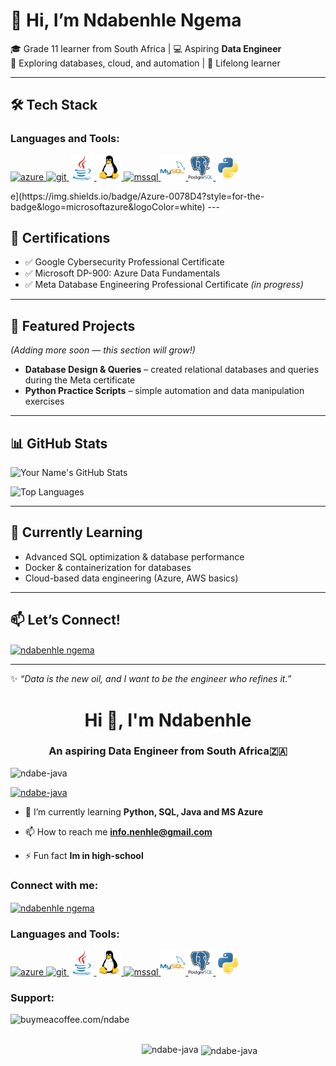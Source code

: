 # 👋 Hi, I’m Ndabenhle Ngema

🎓 Grade 11 learner from South Africa | 💻 Aspiring **Data Engineer**  
🚀 Exploring databases, cloud, and automation | 🌱 Lifelong learner  

---

## 🛠️ Tech Stack 
<h3 align="left">Languages and Tools:</h3>
<p align="left"> <a href="https://azure.microsoft.com/en-in/" target="_blank" rel="noreferrer"> <img src="https://www.vectorlogo.zone/logos/microsoft_azure/microsoft_azure-icon.svg" alt="azure" width="40" height="40"/> </a> <a href="https://git-scm.com/" target="_blank" rel="noreferrer"> <img src="https://www.vectorlogo.zone/logos/git-scm/git-scm-icon.svg" alt="git" width="40" height="40"/> </a> <a href="https://www.java.com" target="_blank" rel="noreferrer"> <img src="https://raw.githubusercontent.com/devicons/devicon/master/icons/java/java-original.svg" alt="java" width="40" height="40"/> </a> <a href="https://www.linux.org/" target="_blank" rel="noreferrer"> <img src="https://raw.githubusercontent.com/devicons/devicon/master/icons/linux/linux-original.svg" alt="linux" width="40" height="40"/> </a> <a href="https://www.microsoft.com/en-us/sql-server" target="_blank" rel="noreferrer"> <img src="https://www.svgrepo.com/show/303229/microsoft-sql-server-logo.svg" alt="mssql" width="40" height="40"/> </a> <a href="https://www.mysql.com/" target="_blank" rel="noreferrer"> <img src="https://raw.githubusercontent.com/devicons/devicon/master/icons/mysql/mysql-original-wordmark.svg" alt="mysql" width="40" height="40"/> </a> <a href="https://www.postgresql.org" target="_blank" rel="noreferrer"> <img src="https://raw.githubusercontent.com/devicons/devicon/master/icons/postgresql/postgresql-original-wordmark.svg" alt="postgresql" width="40" height="40"/> </a> <a href="https://www.python.org" target="_blank" rel="noreferrer"> <img src="https://raw.githubusercontent.com/devicons/devicon/master/icons/python/python-original.svg" alt="python" width="40" height="40"/> </a> </p>e](https://img.shields.io/badge/Azure-0078D4?style=for-the-badge&logo=microsoftazure&logoColor=white)  
---

## 📜 Certifications  
- ✅ Google Cybersecurity Professional Certificate  
- ✅ Microsoft DP-900: Azure Data Fundamentals  
- ✅ Meta Database Engineering Professional Certificate *(in progress)*  

---

## 📂 Featured Projects  
*(Adding more soon — this section will grow!)*  
- **Database Design & Queries** – created relational databases and queries during the Meta certificate  
- **Python Practice Scripts** – simple automation and data manipulation exercises  

---

## 📊 GitHub Stats  
![Your Name's GitHub Stats](https://github-readme-stats.vercel.app/api?username=ndabe-java&show_icons=true&locale=en)  

![Top Languages](https://github-readme-stats.vercel.app/api/top-langs?username=ndabe-java&show_icons=true&locale=en&layout=compact)  

---

## 🌱 Currently Learning  
- Advanced SQL optimization & database performance  
- Docker & containerization for databases  
- Cloud-based data engineering (Azure, AWS basics)  

---

## 📫 Let’s Connect! 
<p align="left">
<a href="https://linkedin.com/in/ndabenhle ngema" target="blank"><img align="center" src="https://raw.githubusercontent.com/rahuldkjain/github-profile-readme-generator/master/src/images/icons/Social/linked-in-alt.svg" alt="ndabenhle ngema" height="30" width="40" /></a>
</p>  

---

✨ *“Data is the new oil, and I want to be the engineer who refines it.”*  



<h1 align="center">Hi 👋, I'm Ndabenhle</h1>
<h3 align="center">An aspiring Data Engineer from South Africa🇿🇦</h3>

<p align="left"> <img src="https://komarev.com/ghpvc/?username=ndabe-java&label=Profile%20views&color=0e75b6&style=flat" alt="ndabe-java" /> </p>

<p align="left"> <a href="https://github.com/ryo-ma/github-profile-trophy"><img src="https://github-profile-trophy.vercel.app/?username=ndabe-java" alt="ndabe-java" /></a> </p>

- 🌱 I’m currently learning **Python, SQL, Java and MS Azure**

- 📫 How to reach me **info.nenhle@gmail.com**

- ⚡ Fun fact **Im in high-school**

<h3 align="left">Connect with me:</h3>
<p align="left">
<a href="https://linkedin.com/in/ndabenhle ngema" target="blank"><img align="center" src="https://raw.githubusercontent.com/rahuldkjain/github-profile-readme-generator/master/src/images/icons/Social/linked-in-alt.svg" alt="ndabenhle ngema" height="30" width="40" /></a>
</p>

<h3 align="left">Languages and Tools:</h3>
<p align="left"> <a href="https://azure.microsoft.com/en-in/" target="_blank" rel="noreferrer"> <img src="https://www.vectorlogo.zone/logos/microsoft_azure/microsoft_azure-icon.svg" alt="azure" width="40" height="40"/> </a> <a href="https://git-scm.com/" target="_blank" rel="noreferrer"> <img src="https://www.vectorlogo.zone/logos/git-scm/git-scm-icon.svg" alt="git" width="40" height="40"/> </a> <a href="https://www.java.com" target="_blank" rel="noreferrer"> <img src="https://raw.githubusercontent.com/devicons/devicon/master/icons/java/java-original.svg" alt="java" width="40" height="40"/> </a> <a href="https://www.linux.org/" target="_blank" rel="noreferrer"> <img src="https://raw.githubusercontent.com/devicons/devicon/master/icons/linux/linux-original.svg" alt="linux" width="40" height="40"/> </a> <a href="https://www.microsoft.com/en-us/sql-server" target="_blank" rel="noreferrer"> <img src="https://www.svgrepo.com/show/303229/microsoft-sql-server-logo.svg" alt="mssql" width="40" height="40"/> </a> <a href="https://www.mysql.com/" target="_blank" rel="noreferrer"> <img src="https://raw.githubusercontent.com/devicons/devicon/master/icons/mysql/mysql-original-wordmark.svg" alt="mysql" width="40" height="40"/> </a> <a href="https://www.postgresql.org" target="_blank" rel="noreferrer"> <img src="https://raw.githubusercontent.com/devicons/devicon/master/icons/postgresql/postgresql-original-wordmark.svg" alt="postgresql" width="40" height="40"/> </a> <a href="https://www.python.org" target="_blank" rel="noreferrer"> <img src="https://raw.githubusercontent.com/devicons/devicon/master/icons/python/python-original.svg" alt="python" width="40" height="40"/> </a> </p>

<h3 align="left">Support:</h3>
<p><a href="https://www.buymeacoffee.com/buymeacoffee.com/ndabe"> <img align="left" src="https://cdn.buymeacoffee.com/buttons/v2/default-yellow.png" height="50" width="210" alt="buymeacoffee.com/ndabe" /></a></p><br><br>

<p><img align="left" src="https://github-readme-stats.vercel.app/api/top-langs?username=ndabe-java&show_icons=true&locale=en&layout=compact" alt="ndabe-java" /></p>

<p>&nbsp;<img align="center" src="https://github-readme-stats.vercel.app/api?username=ndabe-java&show_icons=true&locale=en" alt="ndabe-java" /></p>

